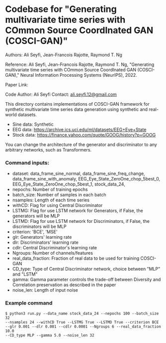 # Codebase for "Generating multivariate time series with COmmon Source CoordInated GAN (COSCI-GAN)"

Authors: Ali Seyfi, Jean-Francois Rajotte, Raymond T. Ng

Reference: Ali Seyfi, Jean-Francois Rajotte, Raymond T. Ng,
"Generating multivariate time series with COmmon Source CoordInated GAN (COSCI-GAN)," 
Neural Information Processing Systems (NeurIPS), 2022.
 
Paper Link: 

Code Author: Ali Seyfi
Contact: ali.seyfi.12@gmail.com

This directory contains implementations of COSCI-GAN framework for synthetic multivariate time series data generation
using synthetic and real-world datasets.

-   Sine data: Synthetic
-   EEG data: https://archive.ics.uci.edu/ml/datasets/EEG+Eye+State
-   Stock data: https://finance.yahoo.com/quote/GOOG/history?p=GOOG

You can change the architecture of the generator and discriminator to any arbitrary networks, such as Transformers.

### Command inputs:

-   dataset: data_frame_sine_normal, data_frame_sine_freq_change, data_frame_sine_with_anomaly, EEG_Eye_State_ZeroOne_chop_5best_0, EEG_Eye_State_ZeroOne_chop_5best_1, stock_data_24, 
-   nepochs: Number of training epochs
-   batch_size: Number of samples in each batch
-   nsamples: Length of each time series
-   withCD: Flag for using Central Discriminator
-   LSTMG: Flag for use LSTM network for Generators, if False, the generators will be MLP
-   LSTMD: Flag for use LSTM network for Discriminators, if False, the discriminators will be MLP
-   criterion: 'BCE', 'MSE'
-   glr: Generators' learning rate
-   dlr: Discriminators' learning rate
-   cdlr: Central Discriminator's learning rate
-   Ngroups: Number of channels/features
-   real_data_fraction: Fraction of real data to be used for training COSCI-GAN
-   CD_type: Type of Central Discriminator network, choice between "MLP" and "LSTM"
-   gamma: Gamma parameter controls the trade-off between Diversity and Correlation preservation as described in the paper
-   noise_len: Length of input noise

### Example command

```shell
$ python3 run.py --data_name stock_data_24 --nepochs 100 --batch_size 32
--nsamples 24 --withCD True --LSTMG True --LSTMD True --criterion BCE
--glr 0.001 --dlr 0.001 --cdlr 0.0001 --Ngroups 6 --real_data_fraction 10.0
--CD_type MLP --gamma 5.0 --noise_len 32
```
